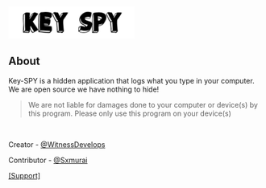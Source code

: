 <img src="IMG/keyspylogo.png" width = "250" length = "600">
                                                
                                                

## About

Key-SPY is a hidden application that logs what you type in your computer. We are open source we have nothing to hide! 
> We are not liable for damages done to your computer or device(s) by this program. Please only use this program on your device(s)
<br />
<p>Creator - <a href="https://github.com/WitnessDevelops">@WitnessDevelops</a></p>                                                   
<p>Contributor - <a href="https://github.com/Sxmurai">@Sxmurai</a></p>

<p><a href="https://discord.gg/8YtTqrM">[Support]</a><br /></p>

